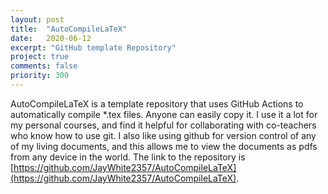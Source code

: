 ```yaml
---
layout: post
title:  "AutoCompileLaTeX"
date:   2020-06-12
excerpt: "GitHub template Repository"
project: true
comments: false
priority: 300
---
```


AutoCompileLaTeX is a template repository that uses GitHub Actions to automatically compile *.tex files. Anyone can easily copy it.
I use it a lot for my personal courses, and find it helpful for collaborating with co-teachers who know how to use git.
I also like using github for version control of any of my living documents, and this allows me to view the documents as pdfs from any device in the world.
The link to the repository is [https://github.com/JayWhite2357/AutoCompileLaTeX](https://github.com/JayWhite2357/AutoCompileLaTeX).
